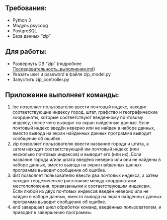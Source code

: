 ## Требования:  
- Python 3  
- Модуль psycopg  
- PostgreSQL  
- База данных “zip”  

## Для работы:  
- Развернуть DB “zip” (подробнее [Последовательность_выполнения.md](https://github.com/TihonSPB/LabsPython/blob/main/Основы_Python_Практика/Task06/3_MVC_DB/Последовательность_выполнения.md))  
- Указать user и password в файле zip_model.py  
- Запустить zip_controller.py  

## Приложение выполняет команды:  
1. loc позволяет пользователю ввести почтовый индекс, находит соответствующие индексу город, штат, графство и географические координаты, которые соответствуют введённому почтовому индексу, после чего выводят на экран найденные данные. Если почтовый индекс введён неверно или не найден в наборе данных, вместо вывода на экран найденных данных программа выводит сообщение об ошибке.  
2. zip позволяет пользователю ввести название города и штата, а затем находит соответствующий им почтовый индекс (или несколько почтовых индексов) и выводит его (или их). Если название города и/или штата введёно неверно или они не найдены в наборе данных, вместо вывода на экран найденных данных программа выводит сообщение об ошибке.  
3. dist позволяет пользователю ввести два почтовых индекса, а затем находит геодезическое расстояние между координатами местоположения, привязанными к соответствующим индексам. Если любой из двух почтовых индексов введён неверно или не найден в наборе данных, вместо вывода на экран найденных данных программа выводит сообщение об ошибке.  
4. end завершает цикл обработки команд, введённых пользователем, и приводит к завершению программы.  